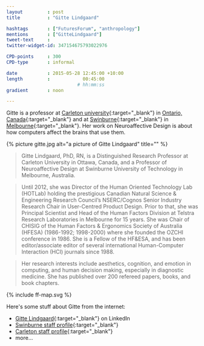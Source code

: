 ```yaml
---
layout         : post
title          : "Gitte Lindgaard"

hashtags       : ["FuturesForum", "anthropology"]
mentions       : ["GitteLindgaard"]
tweet-text     :
twitter-widget-id: 347154675793022976

CPD-points     : 300
CPD-type       : informal

date           : 2015-05-28 12:45:00 +10:00
length         :            00:45:00
                          # hh:mm:ss
gradient       : noon

---
```


Gitte is a professor at [Carleton university](http://http-server.carleton.ca/~glindgaa/){:target="_blank"} in [Ontario, Canada](https://goo.gl/maps/uPtDm){:target="_blank"} and at [Swinburne](http://www.swinburne.edu.au/health-arts-design/staff-profiles/view.php?who=glindgaard){:target="_blank"} in [Melbourne](https://goo.gl/maps/yaXF2){:target="_blank"}. Her work on Neuroaffective Design is about how computers affect the brains that use them.

{% picture gitte.jpg alt="a picture of Gitte Lindgaard" title="" %}

>Gitte Lindgaard, PhD, RN, is a Distinguished Research Professor at Carleton University in Ottawa, Canada, and a Professor of Neuroaffective Design at Swinburne University of Technology in Melbourne, Australia.  

>Until 2012, she was Director of the Human Oriented Technology Lab (HOTLab) holding the prestigious Canadian Natural Science & Engineering Research Council’s NSERC/Cognos Senior Industry Research Chair in User-Centred Product Design. Prior to that, she was Principal Scientist and Head of the Human Factors Division at Telstra Research Laboratories in Melbourne for 15 years. She was Chair of CHISIG of the Human Factors & Ergonomics Society of Australia (HFESA) (1986-1992; 1998-2000) where she founded the OZCHI conference in 1986. She is a Fellow of the HF&ESA, and has been editor/associate editor of several international Human-Computer Interaction (HCI) journals since 1988. 

>Her research interests include aesthetics, cognition, and emotion in computing, and human decision making, especially in diagnostic medicine. She has published over 200 refereed papers, books, and book chapters. 

<div class="the-map flensing-deck">{% include ff-map.svg %}</div>

Here's some stuff about Gitte from the internet:

* [Gitte Lindgaard](https://ca.linkedin.com/pub/gitte-lindgaard/8/15a/bb){:target="_blank"} on LinkedIn
* [Swinburne staff profile](http://www.swinburne.edu.au/health-arts-design/staff-profiles/view.php?who=glindgaard){:target="_blank"}
* [Carleton staff profile](http://http-server.carleton.ca/~glindgaa/){:target="_blank"}
* more...